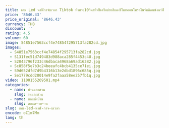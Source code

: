 ```yaml
---
title: เกม Led นาฬิกาจับเวลา Tiktok ท้าทาย10วินาทีฟรีเครือข่ายสีแดงรีโมทคอนโทรลในร่มติดผนังนาฬิกาที่กำหนดเอง.
price: '8646.43'
price_original: '8646.43'
currency: THB
discount: ''
rating: 4.5
volume: 60
image: S4851e7563ccf4e74854f295713fa282cd.jpg
images:
  - S4851e7563ccf4e74854f295713fa282cd.jpg
  - S131fec51d749483d988aca285f4453c4U.jpg
  - S2043796f233c46dbaca4968a69ad16382.jpg
  - Sc858f5e7b3c24beeafc4bcb4135ce71ei.jpg
  - S9d652dfd7d9b4316b13e2dbd1896c685q.jpg
  - Se1779cdd20014e9fa2faaa58ee257fb1q.jpg
video: 1100155269501.mp4
categories:
  - name: บ้านและสวน
    slug: านและสวน
  - name: ตกแต่งบ้าน
    slug: ตกแต-งบ-าน
slug: เกม-led-นาฬ-กาจ-บเวลา
encode: oC1m7Mm
lang: th
---
```

  